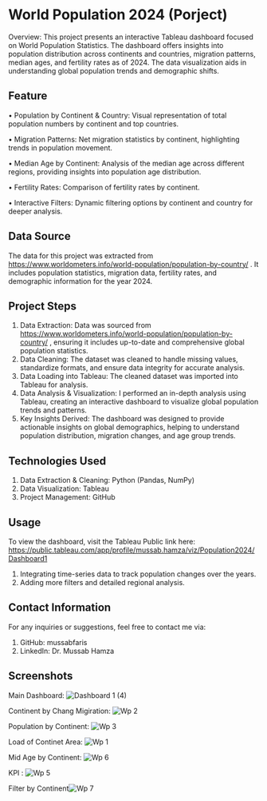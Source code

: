 # World Population 2024 (Porject)

Overview:
This project presents an interactive Tableau dashboard focused on World Population Statistics. The dashboard offers insights into population distribution across continents and countries, migration patterns, median ages, and fertility rates as of 2024. The data visualization aids in understanding global population trends and demographic shifts.


## Feature 
•	Population by Continent & Country: Visual representation of total population numbers by continent and top countries.

•	Migration Patterns: Net migration statistics by continent, highlighting trends in population movement.

•	Median Age by Continent: Analysis of the median age across different regions, providing insights into population age distribution.

•	Fertility Rates: Comparison of fertility rates by continent.

•	Interactive Filters: Dynamic filtering options by continent and country for deeper analysis.

## Data Source
The data for this project was extracted from https://www.worldometers.info/world-population/population-by-country/ . It includes population statistics, migration data, fertility rates, and demographic information for the year 2024.

## Project Steps
1.	Data Extraction: Data was sourced from https://www.worldometers.info/world-population/population-by-country/ , ensuring it includes up-to-date and comprehensive global population statistics.
2.	Data Cleaning: The dataset was cleaned to handle missing values, standardize formats, and ensure data integrity for accurate analysis.
3.	Data Loading into Tableau: The cleaned dataset was imported into Tableau for analysis.
4.	Data Analysis & Visualization: I performed an in-depth analysis using Tableau, creating an interactive dashboard to visualize global population trends and patterns.
5.	Key Insights Derived: The dashboard was designed to provide actionable insights on global demographics, helping to understand population distribution, migration changes, and age group trends.

## Technologies Used
1.	Data Extraction & Cleaning: Python (Pandas, NumPy)
2.	Data Visualization: Tableau
3.	Project Management: GitHub


## Usage
To view the dashboard, visit the Tableau Public link here:
https://public.tableau.com/app/profile/mussab.hamza/viz/Population2024/Dashboard1
1.	Integrating time-series data to track population changes over the years.
2.	Adding more filters and detailed regional analysis.

## Contact Information
For any inquiries or suggestions, feel free to contact me via:
1.	GitHub: mussabfaris
2.	LinkedIn: Dr. Mussab Hamza

## Screenshots

Main Dashboard: 
![Dashboard 1 (4)](https://github.com/user-attachments/assets/45bcbfaa-af77-4260-b8a7-30dd07f6469f)

Continent by Chang Migiration:
![Wp 2](https://github.com/user-attachments/assets/ff091af0-609c-47a6-ac5b-0f8477c60518)

Population by Continent:
![Wp 3](https://github.com/user-attachments/assets/6ec10ee3-7824-42c8-bb33-b4ece46800b2)

Load of Continet Area:
![Wp 1](https://github.com/user-attachments/assets/0b69b12d-6a00-491e-ae1f-fed0baa3bdfa)

Mid Age by Continent:
![Wp 6](https://github.com/user-attachments/assets/d00f8703-b1b0-4de4-90cf-67b4723b57d6)

KPI :
![Wp 5](https://github.com/user-attachments/assets/1616adf1-9d0b-4b58-acaf-f5105fc7036c)


Filter by Continent![Wp 7](https://github.com/user-attachments/assets/7f7aaa3b-5ed0-4124-9354-248140d3e4aa)
